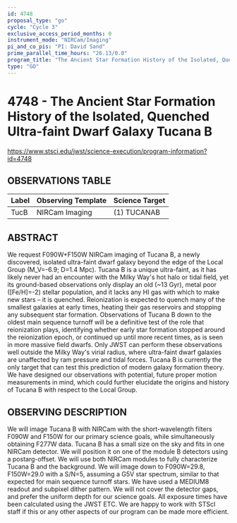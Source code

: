 ```yaml
---
id: 4748
proposal_type: "go"
cycle: "Cycle 3"
exclusive_access_period_months: 0
instrument_mode: "NIRCam/Imaging"
pi_and_co_pis: "PI: David Sand"
prime_parallel_time_hours: "26.13/0.0"
program_title: "The Ancient Star Formation History of the Isolated, Quenched Ultra-faint Dwarf Galaxy Tucana B"
type: "GO"
---
```

# 4748 - The Ancient Star Formation History of the Isolated, Quenched Ultra-faint Dwarf Galaxy Tucana B
https://www.stsci.edu/jwst/science-execution/program-information?id=4748
## OBSERVATIONS TABLE
| Label | Observing Template | Science Target |
| :---- | :----------------- | :------------- |
| TucB  | NIRCam Imaging     | (1) TUCANAB    |

## ABSTRACT

We request F090W+F150W NIRCam imaging of Tucana B, a newly discovered, isolated ultra-faint dwarf galaxy beyond the edge of the Local Group (M_V=-6.9; D=1.4 Mpc). Tucana B is a unique ultra-faint, as it has likely never had an encounter with the Milky Way's hot halo or tidal field, yet its ground-based observations only display an old (~13 Gyr), metal poor ([Fe/H]=-2) stellar population, and it lacks any HI gas with which to make new stars – it is quenched. Reionization is expected to quench many of the smallest galaxies at early times, heating their gas reservoirs and stopping any subsequent star formation. Observations of Tucana B down to the oldest main sequence turnoff will be a definitive test of the role that reionization plays, identifying whether early star formation stopped around the reionization epoch, or continued up until more recent times, as is seen in more massive field dwarfs. Only JWST can perform these observations well outside the Milky Way's virial radius, where ultra-faint dwarf galaxies are unaffected by ram pressure and tidal forces. Tucana B is currently the only target that can test this prediction of modern galaxy formation theory.
We have designed our observations with potential, future proper motion measurements in mind, which could further elucidate the origins and history of Tucana B with respect to the Local Group.

## OBSERVING DESCRIPTION

We will image Tucana B with NIRCam with the short-wavelength filters F090W and F150W for our primary science goals, while simultaneously obtaining F277W data. Tucana B has a small size on the sky and fits in one NIRCam detector. We will position it on one of the module B detectors using a postarg-offset. We will use both NIRCam modules to fully characterize Tucana B and the background.
We will image down to F090W=29.8, F150W=29.0 with a S/N=5, assuming a G5V star spectrum, similar to that expected for main sequence turnoff stars. We have used a MEDIUM8 readout and subpixel dither pattern. We will not cover the detector gaps, and prefer the uniform depth for our science goals. All exposure times have been calculated using the JWST ETC.
We are happy to work with STScI staff if this or any other aspects of our program can be made more efficient.